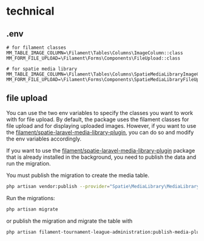 # technical

## .env

```console
# for filament classes
MM_TABLE_IMAGE_COLUMN=\Filament\Tables\Columns\ImageColumn::class
MM_FORM_FILE_UPLOAD=\Filament\Forms\Components\FileUpload::class

# for spatie media library
MM_TABLE_IMAGE_COLUMN=\Filament\Tables\Columns\SpatieMediaLibraryImageColumn::class
MM_FORM_FILE_UPLOAD=\Filament\Forms\Components\SpatieMediaLibraryFileUpload::class
```

## file upload

You can use the two env variables to specify the classes you want to work with for file upload. By default, the package uses the filament classes for file upload and for displaying uploaded images. However, if you want to use the [filament/spatie-laravel-media-library-plugin](https://filamentphp.com/docs/2.x/spatie-laravel-media-library-plugin/installation#requirements), you can do so and modify the env variables accordingly.

If you want to use the [filament/spatie-laravel-media-library-plugin](https://filamentphp.com/docs/2.x/spatie-laravel-media-library-plugin/installation#requirements) package that is already installed in the background, you need to publish the data and run the migration.

You must publish the migration to create the media table.

```bash
php artisan vendor:publish --provider="Spatie\MediaLibrary\MediaLibraryServiceProvider" --tag="migrations"
```

Run the migrations:

  
```bash
php artisan migrate
```
  
or publish the migration and migrate the table with

```bash
php artisan filament-tournament-league-administration:publish-media-plugin-and-migrate
```